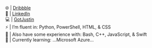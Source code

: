 🌐 | <a href="https://www.Dribbble.com/JustinSobo">Dribbble</a><br>
💼 | <a href="https://www.linkedin.com/in/justinsobo/">LinkedIn</a><br>
💻 | <a href="https://www.GotJustin.com">GotJustin</a><br>
⚡ | I’m fluent in: Python, PowerShell, HTML, & CSS<br>
💬 | Also have some experience with: Bash, C++, JavaScript, & Swift<br>
🌱 | Currently learning: ...Microsoft Azure...<br>






<!--
**JustinSobo/JustinSobo** is a ✨ _special_ ✨ repository because its `README.md` (this file) appears on your GitHub profile.

Here are some ideas to get you started:

- 🔭 I’m currently working on ...
- 🌱 I’m currently learning ...
- 👯 I’m looking to collaborate on ...
- 🤔 I’m looking for help with ...
- 💬 Ask me about ...
- 📫 How to reach me: ...
- 😄 Pronouns: ...
- ⚡ Fun fact: ...
-->
